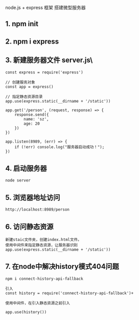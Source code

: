 node.js + express 框架 搭建微型服务器

## 1. npm init 

## 2. npm i express

## 3. 新建服务器文件 server.js\

    const express = require('express')

    // 创建服务对象
    const app = express()

    // 指定静态资源目录
    app.use(express.static(__dirname + '/static'))

    app.get('/person', (request, response) => {
        response.send({
            name: 'sz',
            age: 20
        })
    })

    app.listen(8989, (err) => {
        if (!err) console.log("服务器启动成功！");
    })

## 4. 启动服务器
    node server

## 5. 浏览器地址访问
    http://localhost:8989/person  

## 6. 访问静态资源
    新建staic文件夹，创建index.html文件。
    使用中间件来指定静态资源，让服务器识别
    app.use(express.static(__dirname + '/static'))
    

## 7. 在node中解决history模式404问题
    npm i connect-history-api-fallback

    引入 
    const history = require('connect-history-api-fallback')+

    使用中间件，在引入静态资源之前引入

    app.use(history())
